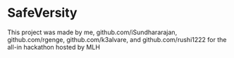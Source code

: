 # SafeVersity

This project was made by me, github.com/iSundhararajan, github.com/rgenge, github.com/k3alvare, and github.com/rushi1222 for the all-in hackathon hosted by MLH
